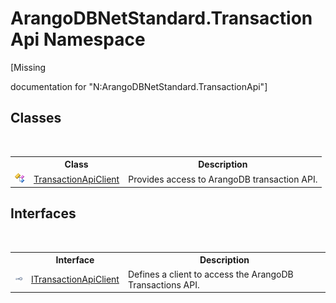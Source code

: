 # ArangoDBNetStandard.TransactionApi Namespace
 

\[Missing <summary> documentation for "N:ArangoDBNetStandard.TransactionApi"\]


## Classes
&nbsp;<table><tr><th></th><th>Class</th><th>Description</th></tr><tr><td>![Public class](media/pubclass.gif "Public class")</td><td><a href="08a22b87-019c-01ce-151e-a7cb24a5ecfc">TransactionApiClient</a></td><td>
Provides access to ArangoDB transaction API.</td></tr></table>

## Interfaces
&nbsp;<table><tr><th></th><th>Interface</th><th>Description</th></tr><tr><td>![Public interface](media/pubinterface.gif "Public interface")</td><td><a href="b7a1b5ca-7a76-acc5-a1d0-bc7dd4faee9e">ITransactionApiClient</a></td><td>
Defines a client to access the ArangoDB Transactions API.</td></tr></table>&nbsp;

